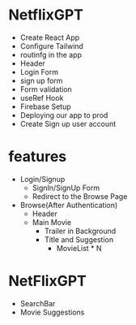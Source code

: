 # NetflixGPT

- Create React App
- Configure Tailwind
- routinfg in the app
- Header
- Login Form
- sign up form
- Form validation
- useRef Hook
- Firebase Setup
- Deploying our app to prod
- Create Sign up user account

# features

- Login/Signup
  - SignIn/SignUp Form
  - Redirect to the Browse Page
- Browse(After Authentication)
  - Header
  - Main Movie
    - Trailer in Background
    - Title and Suggestion
      - MovieList \* N

# NetFlixGPT

- SearchBar
- Movie Suggestions
